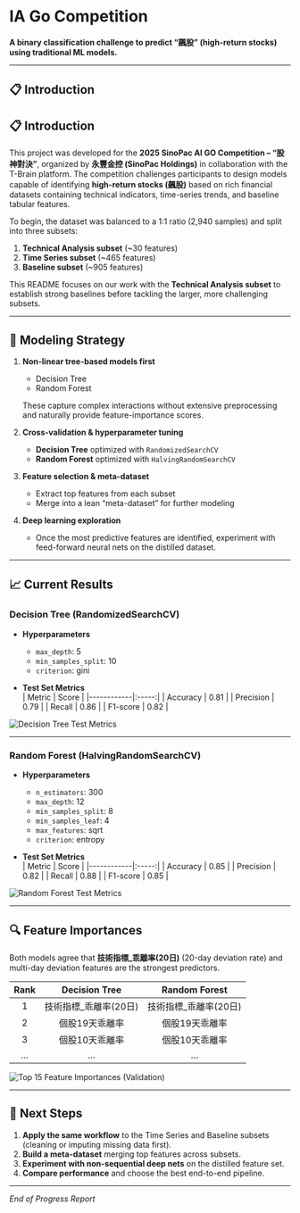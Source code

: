 # IA Go Competition

**A binary classification challenge to predict “飆股” (high-return stocks) using traditional ML models.**

---

## 📋 Introduction

## 📋 Introduction

This project was developed for the **2025 SinoPac AI GO Competition – “股神對決”**, organized by **永豐金控 (SinoPac Holdings)** in collaboration with the T-Brain platform. The competition challenges participants to design models capable of identifying **high-return stocks (飆股)** based on rich financial datasets containing technical indicators, time-series trends, and baseline tabular features.

To begin, the dataset was balanced to a 1:1 ratio (2,940 samples) and split into three subsets:


1. **Technical Analysis subset** (~30 features)  
2. **Time Series subset** (~465 features)  
3. **Baseline subset** (~905 features)  

This README focuses on our work with the **Technical Analysis subset** to establish strong baselines before tackling the larger, more challenging subsets.

---

## 🎯 Modeling Strategy

1. **Non-linear tree-based models first**  
   - Decision Tree  
   - Random Forest  

   These capture complex interactions without extensive preprocessing and naturally provide feature-importance scores.

2. **Cross-validation & hyperparameter tuning**  
   - **Decision Tree** optimized with `RandomizedSearchCV`  
   - **Random Forest** optimized with `HalvingRandomSearchCV`

3. **Feature selection & meta-dataset**  
   - Extract top features from each subset  
   - Merge into a lean “meta-dataset” for further modeling

4. **Deep learning exploration**  
   - Once the most predictive features are identified, experiment with feed-forward neural nets on the distilled dataset.

---

## 📈 Current Results

### Decision Tree (RandomizedSearchCV)

- **Hyperparameters**  
  - `max_depth`: 5  
  - `min_samples_split`: 10  
  - `criterion`: gini  

- **Test Set Metrics**  
  | Metric     | Score |
  |------------|:-----:|
  | Accuracy   | 0.81  |
  | Precision  | 0.79  |
  | Recall     | 0.86  |
  | F1-score   | 0.82  |

![Decision Tree Test Metrics](./docs/evaluation_metrics_Decision_Tree_Test.png)

---

### Random Forest (HalvingRandomSearchCV)

- **Hyperparameters**  
  - `n_estimators`: 300  
  - `max_depth`: 12  
  - `min_samples_split`: 8  
  - `min_samples_leaf`: 4  
  - `max_features`: sqrt  
  - `criterion`: entropy  

- **Test Set Metrics**  
  | Metric     | Score |
  |------------|:-----:|
  | Accuracy   | 0.85  |
  | Precision  | 0.82  |
  | Recall     | 0.88  |
  | F1-score   | 0.85  |

![Random Forest Test Metrics](./docs/evaluation_metrics_Random_Forest_Test.png)

---

## 🔍 Feature Importances

Both models agree that **技術指標_乖離率(20日)** (20-day deviation rate) and multi-day deviation features are the strongest predictors.

| Rank | Decision Tree | Random Forest |
|:----:|:-------------:|:-------------:|
| 1    | 技術指標_乖離率(20日)               | 技術指標_乖離率(20日)               |
| 2    | 個股19天乖離率                      | 個股19天乖離率                      |
| 3    | 個股10天乖離率                      | 個股10天乖離率                      |
| …    | …            | …            |
  
![Top 15 Feature Importances (Validation)](./docs/feature_importance_Random_Forest_Validation.png)

---

## 📂 Next Steps

1. **Apply the same workflow** to the Time Series and Baseline subsets (cleaning or imputing missing data first).  
2. **Build a meta-dataset** merging top features across subsets.  
3. **Experiment with non-sequential deep nets** on the distilled feature set.  
4. **Compare performance** and choose the best end-to-end pipeline.

---

_End of Progress Report_  

